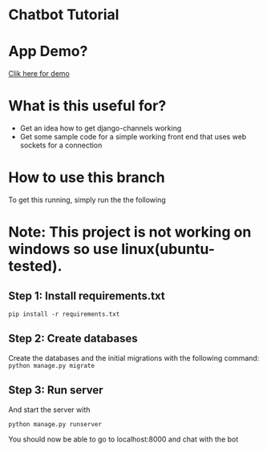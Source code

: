 # Chatbot Tutorial

# App Demo?
[Clik here for demo](https://chatbotdemo.up.railway.app)

# What is this useful for?

- Get an idea how to get django-channels working
- Get some sample code for a simple working front end that uses web sockets for a connection

# How to use this branch

To get this running, simply run the  the following 
# Note: This project is not working on windows so use linux(ubuntu-tested).

## Step 1: Install requirements.txt

`pip install -r requirements.txt`

## Step 2: Create databases

Create the databases and the initial migrations with the following command:
`python manage.py migrate`

## Step 3: Run server

And start the server with 

`python manage.py runserver`

You should now be able to go to localhost:8000 and chat with the bot
